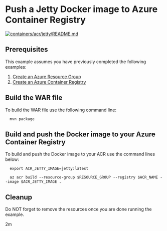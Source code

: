 
# Push a Jetty Docker image to Azure Container Registry

[![containers/acr/jetty/README.md](https://github.com/Azure-Samples/java-on-azure-examples/actions/workflows/containers_acr_jetty_README_md.yml/badge.svg)](https://github.com/Azure-Samples/java-on-azure-examples/actions/workflows/containers_acr_jetty_README_md.yml)

## Prerequisites

This example assumes you have previously completed the following examples:

1. [Create an Azure Resource Group](../../group/create/README.md)
1. [Create an Azure Container Registry](../create/README.md)

<!-- workflow.cron(0 6 * * 2) -->
<!-- workflow.include(../create/README.md) -->

## Build the WAR file

<!-- workflow.run()

cd containers/acr/jetty

  -->

To build the WAR file use the following command line:

```shell
  mvn package
```

## Build and push the Docker image to your Azure Container Registry

To build and push the Docker image to your ACR use the command lines below:

```shell
  export ACR_JETTY_IMAGE=jetty:latest

  az acr build --resource-group $RESOURCE_GROUP --registry $ACR_NAME --image $ACR_JETTY_IMAGE .
```

<!-- workflow.run()

cd ../../..

  -->

<!-- workflow.directOnly()

export RESULT=$(az acr repository show --name $ACR_NAME --image $ACR_JETTY_IMAGE)
az group delete --name $RESOURCE_GROUP --yes || true

if [[ -z $RESULT ]]; then
  echo "Unable to find $ACR_JETTY_IMAGE image"
  exit 1
fi

  -->

## Cleanup

Do NOT forget to remove the resources once you are done running the example.

2m
